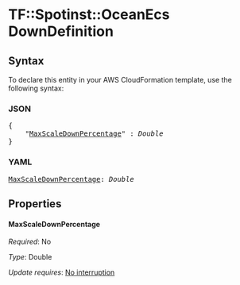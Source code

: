 # TF::Spotinst::OceanEcs DownDefinition

## Syntax

To declare this entity in your AWS CloudFormation template, use the following syntax:

### JSON

<pre>
{
    "<a href="#maxscaledownpercentage" title="MaxScaleDownPercentage">MaxScaleDownPercentage</a>" : <i>Double</i>
}
</pre>

### YAML

<pre>
<a href="#maxscaledownpercentage" title="MaxScaleDownPercentage">MaxScaleDownPercentage</a>: <i>Double</i>
</pre>

## Properties

#### MaxScaleDownPercentage

_Required_: No

_Type_: Double

_Update requires_: [No interruption](https://docs.aws.amazon.com/AWSCloudFormation/latest/UserGuide/using-cfn-updating-stacks-update-behaviors.html#update-no-interrupt)

